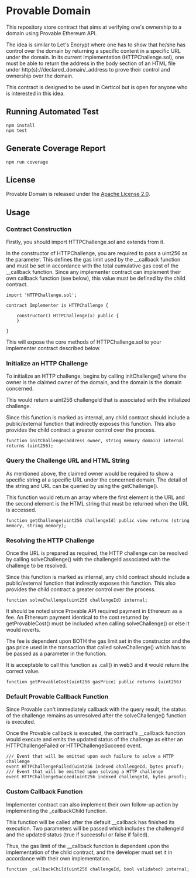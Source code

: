 # Provable Domain

This repository store contract that aims at verifying one's ownership to a domain using Provable Ethereum API.

The idea is similar to Let's Encrypt where one has to show that he/she has control over the domain by returning a specific content in a specific URL under the domain. In its current implementation (HTTPChallenge.sol), one must be able to return the address in the body section of an HTML file under http(s)://declared_domain/_address to prove their control and ownership over the domain.

This contract is designed to be used in Certicol but is open for anyone who is interested in this idea.

## Running Automated Test

```
npm install
npm test
```

## Generate Coverage Report

```
npm run coverage
```

## License

Provable Domain is released under the [Apache License 2.0](LICENSE).

## Usage

### Contract Construction

Firstly, you should import HTTPChallenge.sol and extends from it.

In the constructor of HTTPChallenge, you are required to pass a uint256 as the parameter. This defines the gas limit used by the __callback function and must be set in accordance with the total cumulative gas cost of the __callback function. Since any implementer contract can implement their own callback function (see below), this value must be defined by the child contract.

```
import 'HTTPChallenge.sol';

contract Implementer is HTTPChallenge {

    constructor() HTTPChallenge(x) public {
    }

}
```

This will expose the core methods of HTTPChallenge.sol to your implementer contract described below.

### Initialize an HTTP Challenge

To initialize an HTTP challenge, begins by calling initChallenge() where the owner is the claimed owner of the domain, and the domain is the domain concerned.

This would return a uint256 challengeId that is associated with the initialized challenge.

Since this function is marked as internal, any child contract should include a public/external function that indirectly exposes this function. This also provides the child contract a greater control over the process.

```
function initChallenge(address owner, string memory domain) internal returns (uint256);
```

### Query the Challenge URL and HTML String

As mentioned above, the claimed owner would be required to show a specific string at a specific URL under the concerned domain. The detail of the string and URL can be queried by using the getChallenge().

This function would return an array where the first element is the URL and the second element is the HTML string that must be returned when the URL is accessed.

```
function getChallenge(uint256 challengeId) public view returns (string memory, string memory);
```

### Resolving the HTTP Challenge

Once the URL is prepared as required, the HTTP challenge can be resolved by calling solveChallenge() with the challengeId associated with the challenge to be resolved.

Since this function is marked as internal, any child contract should include a public/external function that indirectly exposes this function. This also provides the child contract a greater control over the process.

```
function solveChallenge(uint256 challengeId) internal;
```

It should be noted since Provable API required payment in Ethereum as a fee. An Ethereum payment identical to the cost returned by getProvableCost() must be included when calling solveChallenge() or else it would reverts.

The fee is dependent upon BOTH the gas limit set in the constructor and the gas price used in the transaction that called solveChallenge() which has to be passed as a parameter in the function.

It is acceptable to call this function as .call() in web3 and it would return the correct value.

```
function getProvableCost(uint256 gasPrice) public returns (uint256)
```

### Default Provable Callback Function

Since Provable can't immediately callback with the query result, the status of the challenge remains as unresolved after the solveChallenge() function is executed.

Once the Provable callback is executed, the contract's __callback function would execute and emits the updated status of the challenge as either an HTTPChallengeFailed or HTTPChallengeSucceed event.

```
/// Event that will be emitted upon each failure to solve a HTTP challenge
event HTTPChallengeFailed(uint256 indexed challengeId, bytes proof);
/// Event that will be emitted upon solving a HTTP challenge
event HTTPChallengeSucceed(uint256 indexed challengeId, bytes proof);
```

### Custom Callback Function

Implementer contract can also implement their own follow-up action by implementing the _callbackChild function. 

This function will be called after the default __callback has finished its execution. Two parameters will be passed which includes the challengeId and the updated status (true if successful or false if failed).

Thus, the gas limit of the __callback function is dependent upon the implementation of the child contract, and the developer must set it in accordance with their own implementation.

```
function _callbackChild(uint256 challengeId, bool validated) internal;
```